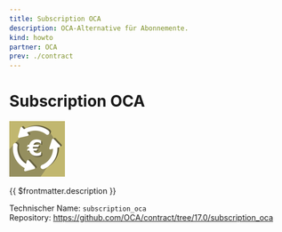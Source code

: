 ```yaml
---
title: Subscription OCA
description: OCA-Alternative für Abonnemente.
kind: howto
partner: OCA
prev: ./contract
---
```

# Subscription OCA
![](attachments/oca_icons_subscription_oca.png)

{{ $frontmatter.description }}

Technischer Name: `subscription_oca`\
Repository: <https://github.com/OCA/contract/tree/17.0/subscription_oca>
